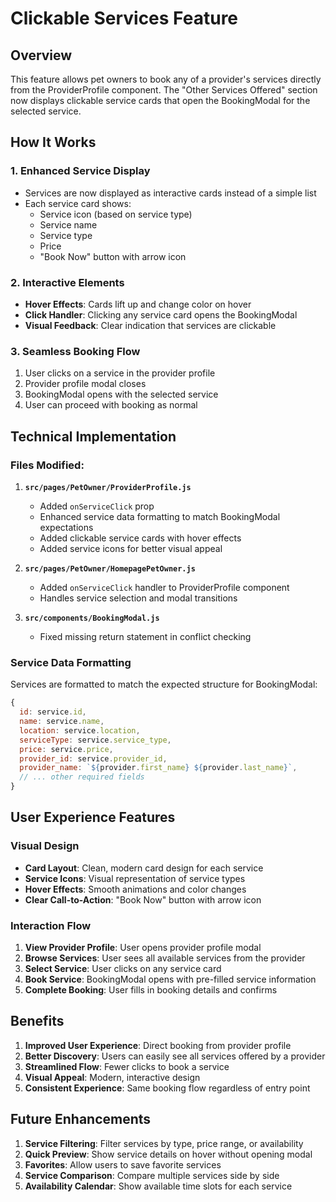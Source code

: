 # Clickable Services Feature

## Overview
This feature allows pet owners to book any of a provider's services directly from the ProviderProfile component. The "Other Services Offered" section now displays clickable service cards that open the BookingModal for the selected service.

## How It Works

### 1. Enhanced Service Display
- Services are now displayed as interactive cards instead of a simple list
- Each service card shows:
  - Service icon (based on service type)
  - Service name
  - Service type
  - Price
  - "Book Now" button with arrow icon

### 2. Interactive Elements
- **Hover Effects**: Cards lift up and change color on hover
- **Click Handler**: Clicking any service card opens the BookingModal
- **Visual Feedback**: Clear indication that services are clickable

### 3. Seamless Booking Flow
1. User clicks on a service in the provider profile
2. Provider profile modal closes
3. BookingModal opens with the selected service
4. User can proceed with booking as normal

## Technical Implementation

### Files Modified:

1. **`src/pages/PetOwner/ProviderProfile.js`**
   - Added `onServiceClick` prop
   - Enhanced service data formatting to match BookingModal expectations
   - Added clickable service cards with hover effects
   - Added service icons for better visual appeal

2. **`src/pages/PetOwner/HomepagePetOwner.js`**
   - Added `onServiceClick` handler to ProviderProfile component
   - Handles service selection and modal transitions

3. **`src/components/BookingModal.js`**
   - Fixed missing return statement in conflict checking

### Service Data Formatting
Services are formatted to match the expected structure for BookingModal:
```javascript
{
  id: service.id,
  name: service.name,
  location: service.location,
  serviceType: service.service_type,
  price: service.price,
  provider_id: service.provider_id,
  provider_name: `${provider.first_name} ${provider.last_name}`,
  // ... other required fields
}
```

## User Experience Features

### Visual Design
- **Card Layout**: Clean, modern card design for each service
- **Service Icons**: Visual representation of service types
- **Hover Effects**: Smooth animations and color changes
- **Clear Call-to-Action**: "Book Now" button with arrow icon

### Interaction Flow
1. **View Provider Profile**: User opens provider profile modal
2. **Browse Services**: User sees all available services from the provider
3. **Select Service**: User clicks on any service card
4. **Book Service**: BookingModal opens with pre-filled service information
5. **Complete Booking**: User fills in booking details and confirms

## Benefits

1. **Improved User Experience**: Direct booking from provider profile
2. **Better Discovery**: Users can easily see all services offered by a provider
3. **Streamlined Flow**: Fewer clicks to book a service
4. **Visual Appeal**: Modern, interactive design
5. **Consistent Experience**: Same booking flow regardless of entry point

## Future Enhancements

1. **Service Filtering**: Filter services by type, price range, or availability
2. **Quick Preview**: Show service details on hover without opening modal
3. **Favorites**: Allow users to save favorite services
4. **Service Comparison**: Compare multiple services side by side
5. **Availability Calendar**: Show available time slots for each service 